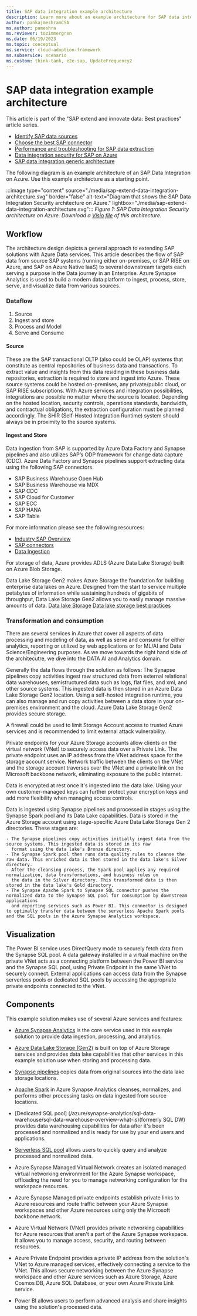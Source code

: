 ```yaml
---
title: SAP data integration example architecture
description: Learn more about an example architecture for SAP data integration.
author: pankajmeshramCSA
ms.author: pameshra
ms.reviewer: tozimmergren
ms.date: 06/19/2023
ms.topic: conceptual
ms.service: cloud-adoption-framework
ms.subservice: scenario
ms.custom: think-tank, e2e-sap, UpdateFrequency2
---
```


# SAP data integration example architecture

This article is part of the "SAP extend and innovate data: Best practices" article series.

- [Identify SAP data sources](./sap-lza-identify-sap-data-sources.md)
- [Choose the best SAP connector](./sap-lza-choose-azure-connectors.md)
- [Performance and troubleshooting for SAP data extraction](./sap-lza-data-extraction-performance-troubleshooting.md)
- [Data integration security for SAP on Azure](./sap-lza-data-integration-security.md)
- [SAP data integration generic architecture](./sap-lza-data-example-architecture.md)

The following diagram is an example architecture of an SAP Data Integration on Azure. Use this example architecture as a starting point.

:::image type="content" source="./media/sap-extend-data-integration-architecture.svg" border="false" alt-text="Diagram that shows the SAP Data Integration Security architecture on Azure." lightbox="./media/sap-extend-data-integration-architecture.svg":::
_Figure 1: SAP Data Integration Security architecture on Azure. Download a [Visio file](./media/sap-extend-data-integration-architecture.vsdx) of this architecture._

## Workflow

The architecture design depicts a general approach to extending SAP solutions with Azure Data services. This article describes the flow of SAP data from source SAP systems (running either on-premises, or SAP RISE on Azure, and SAP on Azure Native IaaS) to several downstream targets each serving a purpose in the Data journey in an Enterprise. Azure Synapse Analytics is used to build a modern data platform to ingest, process, store, serve, and visualize data from various sources.

### Dataflow

1. Source
1. Ingest and store
1. Process and Model
1. Serve and Consume

#### Source

These are the SAP transactional OLTP (also could be OLAP) systems that constitute as central repositories of business data and transactions. To extract value and insights from this data residing in these business data repositories, extraction is required to store and ingest into Azure.
These source systems could be hosted on-premises, any private/public cloud, or SAP RISE subscriptions.  With Azure services and integration possibilities, integrations are possible no matter where the source is located. Depending on the hosted location, security controls, operations standards, bandwidth, and contractual obligations, the extraction configuration must be planned accordingly. The SHIR (Self-Hosted Integration Runtime) system should always be in proximity to the source systems.

#### Ingest and Store

Data ingestion from SAP is supported by Azure Data Factory and Synapse pipelines and also utilizes SAP’s ODP framework for change data capture (CDC).
Azure Data Factory and Synapse pipelines support extracting data using the following SAP connectors.

- SAP Business Warehouse Open Hub
- SAP Business Warehouse via MDX
- SAP CDC
- SAP Cloud for Customer
- SAP ECC
- SAP HANA
- SAP Table

For more information please see the following resources:

- [Industry SAP Overview](/azure/data-factory/industry-sap-overview)
- [SAP connectors](/azure/data-factory/industry-sap-connectors)
- [Data Ingestion](/azure/cloud-adoption-framework/scenarios/cloud-scale-analytics/best-practices/sap-data-ingestion)

For storage of data, Azure provides ADLS (Azure Data Lake Storage) built on Azure Blob Storage.

Data Lake Storage Gen2 makes Azure Storage the foundation for building enterprise data lakes on Azure. Designed from the start to service multiple petabytes of information while sustaining hundreds of gigabits of throughput, Data Lake Storage Gen2 allows you to easily manage massive amounts of data.
[Data lake Storage](/azure/storage/blobs/data-lake-storage-introduction)
[Data lake storage best practices](/azure/storage/blobs/data-lake-storage-best-practices)

### Transformation and consumption

There are several services in Azure that cover all aspects of data processing and modeling of data, as well as serve and consume for either analytics, reporting or utilized by web applications or for ML/AI and Data Science/Engineering purposes. As we move towards the right hand side of the architecutre, we dive into the DATA AI and Analytics domain.

Generally the data flows through the solution as follows:
The Synapse pipelines copy activities ingest raw structured data from external relational data warehouses, semistructured data such as logs, flat files, and xml, and other source systems. This ingested data is then stored in an Azure Data Lake Storage Gen2 location. Using a self-hosted integration runtime, you can also manage and run copy activities between a data store in your on-premises environment and the cloud. Azure Data Lake Storage Gen2 provides secure storage.

A firewall could be used to limit Storage Account access to trusted Azure services and is recommended to limit external attack vulnerability.

Private endpoints for your Azure Storage accounts allow clients on the virtual network (VNet) to securely access data over a Private Link. The private endpoint uses an IP address from the VNet address space for the storage account service. Network traffic between the clients on the VNet and the storage account traverses over the VNet and a private link on the Microsoft backbone network, eliminating exposure to the public internet.

Data is encrypted at rest once it's ingested into the data lake. Using your own customer-managed keys can further protect your encryption keys and add more flexibility when managing access controls.

Data is ingested using Synapse pipelines and processed in stages using the Synapse Spark pool and its Data Lake capabilities. Data is stored in the Azure Storage account using stage-specific Azure Data Lake Storage Gen 2 directories. These stages are:

    - The Synapse pipelines copy activities initially ingest data from the source systems. This ingested data is stored in its raw
      format using the data lake's Bronze directory. 
    - The Synapse Spark pool then runs data quality rules to cleanse the raw data. This enriched data is then stored in the data lake's Silver directory. 
    - After the cleansing process, the Spark pool applies any required normalization, data transformations, and business rules on 
      the data in the Silver directory. This transformed data is then stored in the data lake's Gold directory. 
    - The Synapse Apache Spark to Synapse SQL connector pushes the normalized data to the Synapse SQL pool for consumption by downstream applications 
      and reporting services such as Power BI. This connector is designed to optimally transfer data between the serverless Apache Spark pools and the SQL pools in the Azure Synapse Analytics workspace. 

## Visualization

The Power BI service uses DirectQuery mode to securely fetch data from the Synapse SQL pool. A data gateway installed in a virtual machine on the private VNet acts as a connecting platform between the Power BI service and the Synapse SQL pool, using Private Endpoint in the same VNet to securely connect.
External applications can access data from the Synapse serverless pools or dedicated SQL pools by accessing the appropriate private endpoints connected to the VNet.

## Components

This example solution makes use of several Azure services and features:

- [Azure Synapse Analytics](/azure/synapse-analytics/overview-what-is) is the core service used in this example solution to provide data ingestion, processing, and analytics.

- [Azure Data Lake Storage (Gen2)](/azure/storage/blobs/data-lake-storage-introduction) is built on top of Azure Storage services and provides data lake capabilities that other services in this example solution use when storing and processing data.

- [Synapse pipelines](/azure/synapse-analytics/get-started-pipelines) copies data from original sources into the data lake storage locations.

- [Apache Spark](/azure/synapse-analytics/spark/apache-spark-overview) in Azure Synapse Analytics cleanses, normalizes, and performs other processing tasks on data ingested from source locations.

- [Dedicated SQL pool] (/azure/synapse-analytics/sql-data-warehouse/sql-data-warehouse-overview-what-is)(formerly SQL DW) provides data warehousing capabilities for data after it's been processed and normalized and is ready
  for use by your end users and applications.

- [Serverless SQL pool](/azure/synapse-analytics/sql/on-demand-workspace-overview) allows users to quickly query and analyze processed and normalized data.

- Azure Synapse Managed Virtual Network creates an isolated managed virtual networking environment for the Azure Synapse workspace, offloading the need for you to manage networking configuration for the workspace resources.

- Azure Synapse Managed private endpoints establish private links to Azure resources and route traffic between your Azure Synapse workspaces and other Azure resources using only the Microsoft backbone network.

- Azure Virtual Network (VNet) provides private networking capabilities for Azure resources that aren't a part of the Azure Synapse workspace. It allows you to manage access, security, and routing between resources.

- Azure Private Endpoint provides a private IP address from the solution's VNet to Azure managed services, effectively connecting a service to the VNet. This allows secure networking between the Azure Synapse workspace and other Azure services such as Azure Storage, Azure Cosmos DB, Azure SQL Database, or your own Azure Private Link service.

- Power BI allows users to perform advanced analysis and share insights using the solution's processed data.
